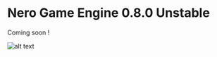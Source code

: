 # Nero Game Engine 0.8.0 Unstable

Coming soon !

![alt text](https://i.pinimg.com/564x/22/18/b1/2218b11253543acde4419e907a3cec15.jpg)
